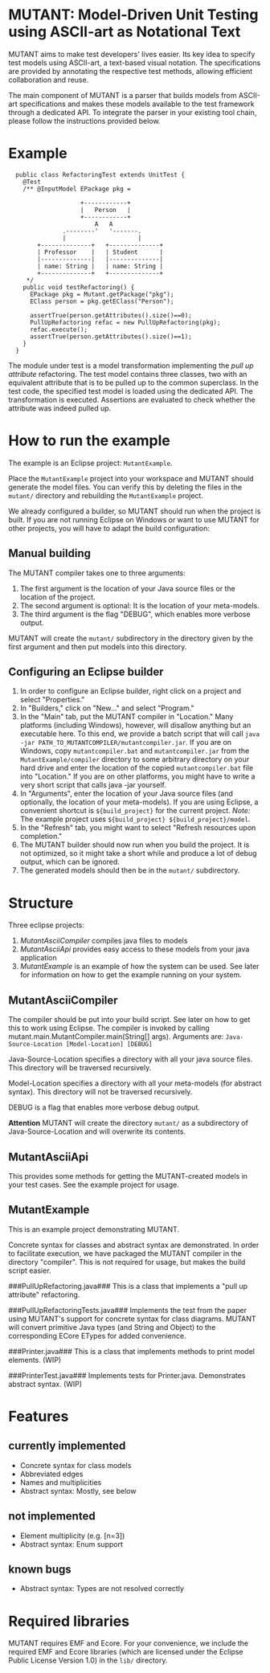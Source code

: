 # MUTANT: Model-Driven Unit Testing using ASCII-art as Notational Text #

MUTANT aims to make test developers' lives easier. Its key idea to specify test models using ASCII-art, a text-based visual notation.  The specifications are provided by annotating the respective test methods, allowing efficient collaboration and reuse. 

The main component of MUTANT is a parser that builds models from ASCII-art specifications and makes these models available to the test framework through a dedicated API. To integrate the parser in your existing tool chain, please follow the instructions provided below.

# Example 

      public class RefactoringTest extends UnitTest {
        @Test
        /** @InputModel EPackage pkg = 
         
                        +------------+                               
                        |   Person   |    										
                        +------------+                               
                            A   A                          
                   .--------'   '-------.                 
                   |                    |                 
            +--------------+   +--------------+      
            | Professor    |   | Student      |
            |--------------|   |--------------|      
            | name: String |   | name: String |      
            +--------------+   +--------------+   
         */
        public void testRefactoring() {
          EPackage pkg = Mutant.getPackage("pkg");
          EClass person = pkg.getEClass("Person");	
	      	
          assertTrue(person.getAttributes().size()==0);
          PullUpRefactoring refac = new PullUpRefactoring(pkg);
          refac.execute();
          assertTrue(person.getAttributes().size()==1);
        }    
      }

The module under test is a model transformation implementing the _pull up attribute_ refactoring. The test model contains three classes, two with an equivalent attribute that is to be pulled up to the common superclass. In the test code, the specified test model is loaded using the dedicated API. The transformation is executed. Assertions are evaluated to check whether the attribute was indeed pulled up.

# How to run the example #
The example is an Eclipse project: `MutantExample`.

Place the `MutantExample` project into your workspace and MUTANT should generate the model files. You can verify this by deleting the files in the `mutant/` directory and rebuilding the `MutantExample` project.

We already configured a builder, so MUTANT should run when the project is built. If you are not running Eclipse on Windows or want to use MUTANT for other projects, you will have to adapt the build configuration:

## Manual building ##
The MUTANT compiler takes one to three arguments:

1. The first argument is the location of your Java source files or the location of the project.
2. The second argument is optional: It is the location of your meta-models.
3. The third argument is the flag "DEBUG", which enables more verbose output.

MUTANT will create the `mutant/` subdirectory in the directory given by the first argument and then put models into this directory.

## Configuring an Eclipse builder ##
1. In order to configure an Eclipse builder, right click on a project and select "Properties."
2. In "Builders," click on "New..." and select "Program."
3. In the "Main" tab, put the MUTANT compiler in "Location." Many platforms (including Windows), however, will disallow anything but an executable here. To this end, we provide a batch script that will call `java -jar PATH_TO_MUTANTCOMPILER/mutantcompiler.jar`. If you are on Windows, copy `mutantcompiler.bat` and `mutantcompiler.jar` from the `MutantExample/compiler` directory to some arbitrary directory on your hard drive and enter the location of the copied `mutantcompiler.bat` file into "Location." If you are on other platforms, you might have to write a very short script that calls java -jar yourself.
3. In "Arguments", enter the location of your Java source files (and optionally, the location of your meta-models). If you are using Eclipse, a convenient shortcut is `${build_project}` for the current project. *Note:* The example project uses `${build_project} ${build_project}/model`.
4. In the "Refresh" tab, you might want to select "Refresh resources upon completion."
5. The MUTANT builder should now run when you build the project. It is not optimized, so it might take a short while and produce a lot of debug output, which can be ignored.
6. The generated models should then be in the `mutant/` subdirectory.


# Structure #
Three eclipse projects:

1. *MutantAsciiCompiler* compiles java files to models
2. *MutantAsciiApi* provides easy access to these models from your java application
3. *MutantExample* is an example of how the system can be used. See later for information on how to get the example running on your system.

## MutantAsciiCompiler ##
The compiler should be put into your build script. See later on how to get this to work using Eclipse.
The compiler is invoked by calling mutant.main.MutantCompiler.main(String[] args). Arguments are: `Java-Source-Location [Model-Location] [DEBUG]`

Java-Source-Location specifies a directory with all your java source files. This directory will be traversed recursively.

Model-Location specifies a directory with all your meta-models (for abstract syntax). This directory will not be traversed recursively.

DEBUG is a flag that enables more verbose debug output.

**Attention** MUTANT will create the directory `mutant/` as a subdirectory of Java-Source-Location and will overwrite its contents.

## MutantAsciiApi ##
This provides some methods for getting the MUTANT-created models in your test cases. See the example project for usage.

## MutantExample ##
This is an example project demonstrating MUTANT.

Concrete syntax for classes and abstract syntax are demonstrated. In order to facilitate execution, we have packaged the MUTANT compiler in the directory "compiler". This is not required for usage, but makes the build script easier.

###PullUpRefactoring.java###
This is a class that implements a "pull up attribute" refactoring.

###PullUpRefactoringTests.java###
Implements the test from the paper using MUTANT's support for concrete syntax for class diagrams. MUTANT will convert primitive Java types (and String and Object) to the corresponding ECore ETypes for added convenience.

###Printer.java###
This is a class that implements methods to print model elements. (WIP)

###PrinterTest.java###
Implements tests for Printer.java. Demonstrates abstract syntax. (WIP)

# Features #

## currently implemented ##
- Concrete syntax for class models
- Abbreviated edges
- Names and multiplicities
- Abstract syntax: Mostly, see below

## not implemented ##
- Element multiplicity (e.g. [n=3])
- Abstract syntax: Enum support 

## known bugs ##
- Abstract syntax: Types are not resolved correctly


# Required libraries #
MUTANT requires EMF and Ecore.
For your convenience, we include the required EMF and Ecore libraries (which are licensed under the Eclipse Public License Version 1.0) in the `lib/` directory.